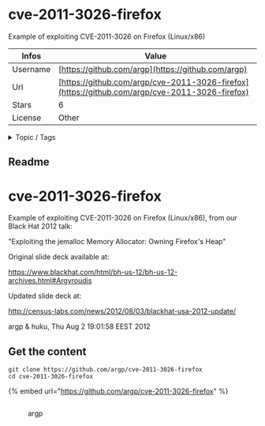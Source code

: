 # cve-2011-3026-firefox

Example of exploiting CVE-2011-3026 on Firefox (Linux/x86)

| Infos    | Value                                                              |
| -------- | -------------------------------------------------------------------|
| Username | [https://github.com/argp](https://github.com/argp) |
| Url      | [https://github.com/argp/cve-2011-3026-firefox](https://github.com/argp/cve-2011-3026-firefox)                                               |
| Stars    | 6                                                          |
| License  | Other                                                        |

<details>

<summary>Topic / Tags</summary>



</details>

## Readme

cve-2011-3026-firefox
=====================

Example of exploiting CVE-2011-3026 on Firefox (Linux/x86), from our Black
Hat 2012 talk:

"Exploiting the jemalloc Memory Allocator: Owning Firefox's Heap"

Original slide deck available at:

https://www.blackhat.com/html/bh-us-12/bh-us-12-archives.html#Argyroudis

Updated slide deck at:

http://census-labs.com/news/2012/08/03/blackhat-usa-2012-update/

argp & huku, Thu Aug 2 19:01:58 EEST 2012




## Get the content

```
git clone https://github.com/argp/cve-2011-3026-firefox
cd cve-2011-3026-firefox
```

{% embed url="https://github.com/argp/cve-2011-3026-firefox" %}

<figure><img src="https://avatars.githubusercontent.com/u/145419?v=4" alt=""><figcaption><p>argp</p></figcaption></figure>
